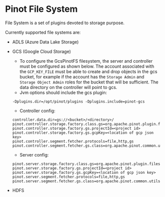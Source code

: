 # Pinot File System

File System is a set of plugins devoted to storage purpose.

Currently supported file systems are:

* ADLS \(Azure Data Lake Storage\)
* GCS \(Google Cloud Storage\)

  * To configure the GcsPinotFS filesystem, the server and controller must be configured as shown below. The account associated with the `GCP_KEY_FILE` must be able to create and drop objects in the gcs bucket, for example if the account has the `Storage Admin` and `Storage Object Admin` roles for the bucket that will be sufficient. The data directory on the controller will point to gcs.
  * Jvm options should include the gcs plugin:

  ```text
  -Dplugins.dir=/opt/pinot/plugins -Dplugins.include=pinot-gcs
  ```

   

  * Controller config:

  ```text
  controller.data.dir=gs://<bucket>/<directory>/
  pinot.controller.storage.factory.class.gs=org.apache.pinot.plugin.filesystem.GcsPinotFS
  pinot.controller.storage.factory.gs.projectId=<project id>
  pinot.controller.storage.factory.gs.gcpKey=<location of gcp json key>
  pinot.controller.segment.fetcher.protocols=file,http,gs
  pinot.controller.segment.fetcher.gs.class=org.apache.pinot.common.utils.fetcher.PinotFSSegmentFetcher 
  ```

  * Server config:

  ```text
  pinot.server.storage.factory.class.gs=org.apache.pinot.plugin.filesystem.GcsPinotFS
  pinot.server.storage.factory.gs.projectId=<project id>
  pinot.server.storage.factory.gs.gcpKey=<location of gcp json key>
  pinot.server.segment.fetcher.protocols=file,http,gs
  pinot.server.segment.fetcher.gs.class=org.apache.pinot.common.utils.fetcher.PinotFSSegmentFetcher    
  ```

   

* HDFS

